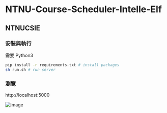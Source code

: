 # NTNU-Course-Scheduler-Intelle-Elf

## NTNUCSIE


### 安裝與執行

需要 Python3

```bash
pip install -r requirements.txt # install packages
sh run.sh # run server
```

### 瀏覽

http://localhost:5000


![image](https://user-images.githubusercontent.com/5007064/123465988-60216c00-d621-11eb-9986-7c9378c134eb.png)
